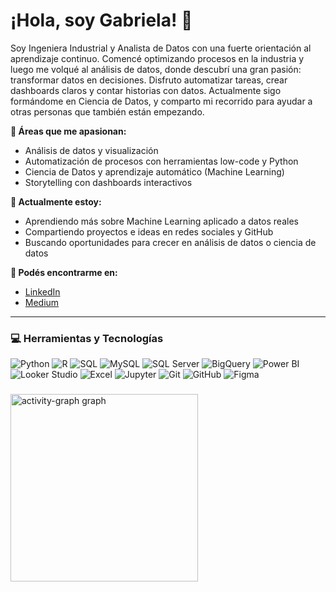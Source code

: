 # ¡Hola, soy Gabriela! 👋

Soy Ingeniera Industrial y Analista de Datos con una fuerte orientación al aprendizaje continuo. Comencé optimizando procesos en la industria y luego me volqué al análisis de datos, donde descubrí una gran pasión: transformar datos en decisiones. Disfruto automatizar tareas, crear dashboards claros y contar historias con datos. Actualmente sigo formándome en Ciencia de Datos, y comparto mi recorrido para ayudar a otras personas que también están empezando.

**🧠 Áreas que me apasionan:**
- Análisis de datos y visualización  
- Automatización de procesos con herramientas low-code y Python  
- Ciencia de Datos y aprendizaje automático (Machine Learning)  
- Storytelling con dashboards interactivos  

**🚀 Actualmente estoy:**
- Aprendiendo más sobre Machine Learning aplicado a datos reales  
- Compartiendo proyectos e ideas en redes sociales y GitHub  
- Buscando oportunidades para crecer en análisis de datos o ciencia de datos  

**🔗 Podés encontrarme en:**
- [LinkedIn](https://www.linkedin.com/in/gisele-g-miranda/)  
- [Medium](https://medium.com/@gabyymm19/)


---
### 💻 Herramientas y Tecnologías

![Python](https://img.shields.io/badge/Python-3776AB?style=flat)
![R](https://img.shields.io/badge/R-276DC3?style=flat)
![SQL](https://img.shields.io/badge/SQL-4479A1?style=flat)
![MySQL](https://img.shields.io/badge/MySQL-005C84?style=flat)
![SQL Server](https://img.shields.io/badge/SQL_Server-CC2927?style=flat)
![BigQuery](https://img.shields.io/badge/BigQuery-4285F4?style=flat)
![Power BI](https://img.shields.io/badge/Power_BI-F2C811?style=flat)
![Looker Studio](https://img.shields.io/badge/Looker_Studio-4285F4?style=flat)
![Excel](https://img.shields.io/badge/Excel-217346?style=flat)
![Jupyter](https://img.shields.io/badge/Jupyter-F37626?style=flat)
![Git](https://img.shields.io/badge/Git-F05032?style=flat)
![GitHub](https://img.shields.io/badge/GitHub-181717?style=flat)
![Figma](https://img.shields.io/badge/Figma-F24E1E?style=flat)

###

<div align="left">
  <img src="https://github-readme-activity-graph.vercel.app/graph?username=GabiMiranda05&radius=16&theme=react&area=true&order=5&hide_title=true" height="300" alt="activity-graph graph"  />
</div>

###
